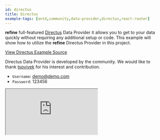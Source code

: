 ```yaml
---
id: directus
title: Directus
example-tags: [antd,community,data-provider,directus,react-router]
---
```


**refine** full-featured [Directus](https://directus.io/) Data Provider it allows you to get to your data quickly without requiring any additional setup or code. This example will show how to utilize the **refine** Directus Provider in this project.

[View Directus Example Source](https://github.com/tspvivek/refine-directus)

Directus Data Provider is developed by the community. We would like to thank [tspvivek](https://github.com/tspvivek) for his interest and contribution.

-   `Username`: demo@demo.com
-   `Password`: 123456

<iframe loading="lazy" src="https://stackblitz.com//github/tspvivek/refine-directus/tree/master/example?embed=1&view=preview&theme=dark&preset=node"
     style={{width: "100%", height:"80vh", border: "0px", borderRadius: "8px", overflow:"hidden"}}
     title="refine-directus"
     allow="accelerometer; ambient-light-sensor; camera; encrypted-media; geolocation; gyroscope; hid; microphone; midi; payment; usb; vr; xr-spatial-tracking"
     sandbox="allow-forms allow-modals allow-popups allow-presentation allow-same-origin allow-scripts"
></iframe>
